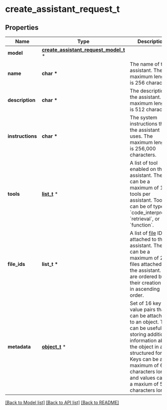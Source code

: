 # create_assistant_request_t

## Properties
Name | Type | Description | Notes
------------ | ------------- | ------------- | -------------
**model** | [**create_assistant_request_model_t**](create_assistant_request_model.md) \* |  | 
**name** | **char \*** | The name of the assistant. The maximum length is 256 characters.  | [optional] 
**description** | **char \*** | The description of the assistant. The maximum length is 512 characters.  | [optional] 
**instructions** | **char \*** | The system instructions that the assistant uses. The maximum length is 256,000 characters.  | [optional] 
**tools** | [**list_t**](assistant_object_tools_inner.md) \* | A list of tool enabled on the assistant. There can be a maximum of 128 tools per assistant. Tools can be of types &#x60;code_interpreter&#x60;, &#x60;retrieval&#x60;, or &#x60;function&#x60;.  | [optional] 
**file_ids** | **list_t \*** | A list of [file](/docs/api-reference/files) IDs attached to this assistant. There can be a maximum of 20 files attached to the assistant. Files are ordered by their creation date in ascending order.  | [optional] 
**metadata** | [**object_t**](.md) \* | Set of 16 key-value pairs that can be attached to an object. This can be useful for storing additional information about the object in a structured format. Keys can be a maximum of 64 characters long and values can be a maxium of 512 characters long.  | [optional] 

[[Back to Model list]](../README.md#documentation-for-models) [[Back to API list]](../README.md#documentation-for-api-endpoints) [[Back to README]](../README.md)


